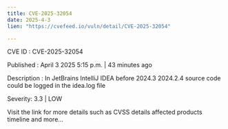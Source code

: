 ```yaml
---
title: CVE-2025-32054
date: 2025-4-3
lien: "https://cvefeed.io/vuln/detail/CVE-2025-32054"

---
```


CVE ID : CVE-2025-32054

Published :  April 3
2025
5:15 p.m. | 43 minutes ago

Description : In JetBrains IntelliJ IDEA before 2024.3
2024.2.4 source code could be logged in the idea.log file

Severity: 3.3 | LOW

Visit the link for more details
such as CVSS details
affected products
timeline
and more...
